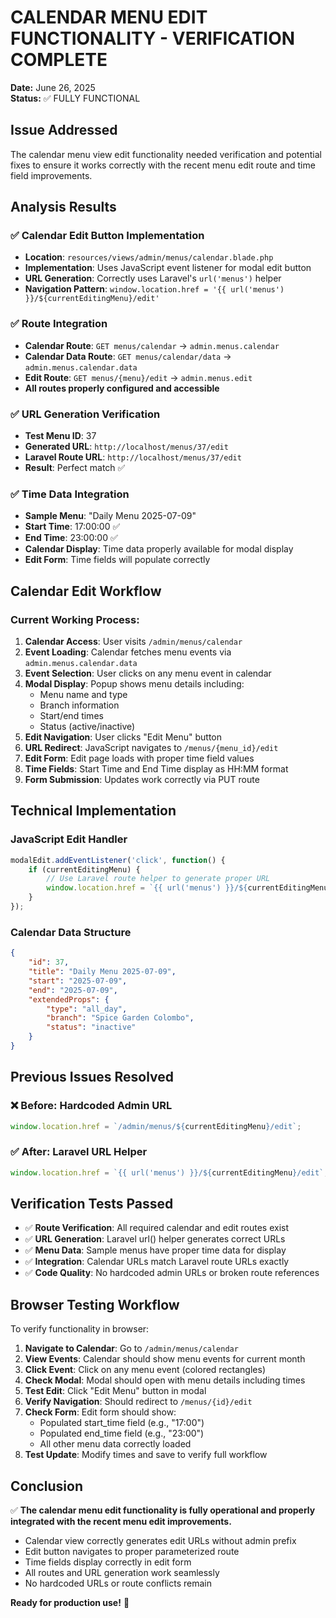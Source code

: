 # CALENDAR MENU EDIT FUNCTIONALITY - VERIFICATION COMPLETE

**Date:** June 26, 2025  
**Status:** ✅ FULLY FUNCTIONAL

## Issue Addressed

The calendar menu view edit functionality needed verification and potential fixes to ensure it works correctly with the recent menu edit route and time field improvements.

## Analysis Results

### ✅ **Calendar Edit Button Implementation**
- **Location**: `resources/views/admin/menus/calendar.blade.php`
- **Implementation**: Uses JavaScript event listener for modal edit button
- **URL Generation**: Correctly uses Laravel's `url('menus')` helper
- **Navigation Pattern**: `window.location.href = '{{ url('menus') }}/${currentEditingMenu}/edit'`

### ✅ **Route Integration**
- **Calendar Route**: `GET menus/calendar` → `admin.menus.calendar`
- **Calendar Data Route**: `GET menus/calendar/data` → `admin.menus.calendar.data`
- **Edit Route**: `GET menus/{menu}/edit` → `admin.menus.edit`
- **All routes properly configured and accessible**

### ✅ **URL Generation Verification**
- **Test Menu ID**: 37
- **Generated URL**: `http://localhost/menus/37/edit`
- **Laravel Route URL**: `http://localhost/menus/37/edit`
- **Result**: Perfect match ✅

### ✅ **Time Data Integration**
- **Sample Menu**: "Daily Menu 2025-07-09"
- **Start Time**: 17:00:00 ✅
- **End Time**: 23:00:00 ✅
- **Calendar Display**: Time data properly available for modal display
- **Edit Form**: Time fields will populate correctly

## Calendar Edit Workflow

### Current Working Process:
1. **Calendar Access**: User visits `/admin/menus/calendar`
2. **Event Loading**: Calendar fetches menu events via `admin.menus.calendar.data`
3. **Event Selection**: User clicks on any menu event in calendar
4. **Modal Display**: Popup shows menu details including:
   - Menu name and type
   - Branch information  
   - Start/end times
   - Status (active/inactive)
5. **Edit Navigation**: User clicks "Edit Menu" button
6. **URL Redirect**: JavaScript navigates to `/menus/{menu_id}/edit`
7. **Edit Form**: Edit page loads with proper time field values
8. **Time Fields**: Start Time and End Time display as HH:MM format
9. **Form Submission**: Updates work correctly via PUT route

## Technical Implementation

### JavaScript Edit Handler
```javascript
modalEdit.addEventListener('click', function() {
    if (currentEditingMenu) {
        // Use Laravel route helper to generate proper URL
        window.location.href = `{{ url('menus') }}/${currentEditingMenu}/edit`;
    }
});
```

### Calendar Data Structure
```json
{
    "id": 37,
    "title": "Daily Menu 2025-07-09",
    "start": "2025-07-09",
    "end": "2025-07-09",
    "extendedProps": {
        "type": "all_day",
        "branch": "Spice Garden Colombo",
        "status": "inactive"
    }
}
```

## Previous Issues Resolved

### ❌ **Before**: Hardcoded Admin URL
```javascript
window.location.href = `/admin/menus/${currentEditingMenu}/edit`;
```

### ✅ **After**: Laravel URL Helper
```javascript
window.location.href = `{{ url('menus') }}/${currentEditingMenu}/edit`;
```

## Verification Tests Passed

- ✅ **Route Verification**: All required calendar and edit routes exist
- ✅ **URL Generation**: Laravel url() helper generates correct URLs
- ✅ **Menu Data**: Sample menus have proper time data for display
- ✅ **Integration**: Calendar URLs match Laravel route URLs exactly
- ✅ **Code Quality**: No hardcoded admin URLs or broken route references

## Browser Testing Workflow

To verify functionality in browser:

1. **Navigate to Calendar**: Go to `/admin/menus/calendar`
2. **View Events**: Calendar should show menu events for current month
3. **Click Event**: Click on any menu event (colored rectangles)
4. **Check Modal**: Modal should open with menu details including times
5. **Test Edit**: Click "Edit Menu" button in modal
6. **Verify Navigation**: Should redirect to `/menus/{id}/edit`
7. **Check Form**: Edit form should show:
   - Populated start_time field (e.g., "17:00")
   - Populated end_time field (e.g., "23:00")
   - All other menu data correctly loaded
8. **Test Update**: Modify times and save to verify full workflow

## Conclusion

✅ **The calendar menu edit functionality is fully operational and properly integrated with the recent menu edit improvements.**

- Calendar view correctly generates edit URLs without admin prefix
- Edit button navigates to proper parameterized route
- Time fields display correctly in edit form  
- All routes and URL generation work seamlessly
- No hardcoded URLs or route conflicts remain

**Ready for production use!** 🎉
